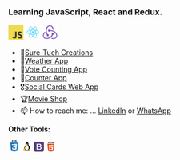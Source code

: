 ### Learning JavaScript, React and Redux.
<code><img height="30" src="https://raw.githubusercontent.com/github/explore/80688e429a7d4ef2fca1e82350fe8e3517d3494d/topics/javascript/javascript.png"></code> 
<code><img height="30" src="https://raw.githubusercontent.com/github/explore/80688e429a7d4ef2fca1e82350fe8e3517d3494d/topics/react/react.png"></code>  <code><img height="30" src="https://raw.githubusercontent.com/github/explore/80688e429a7d4ef2fca1e82350fe8e3517d3494d/topics/redux/redux.png"></code> 

- 🥇[Sure-Tuch Creations](https://github.com/kimanicharles911/suretuch_w_react_js)
- 🥈[Weather App](https://github.com/kimanicharles911/weather_app_w_graphql_api_and_react)
- 🥉[Vote Counting App](https://github.com/kimanicharles911/vote_counting_app_w_redux_react)
- 🏅[Counter App](https://github.com/kimanicharles911/counter_app_w_redux_react)
- 🎖️[Social Cards Web App](https://github.com/kimanicharles911/social_cards_web_app_w_react_and_api)
- 🏆[Movie Shop](https://github.com/kimanicharles911/movie_shop_w_react)
- 📫 How to reach me: ... [LinkedIn](https://www.linkedin.com/in/kimanicharles/) or [WhatsApp](https://wa.link/b4jc6g)

**Other Tools:**  

<code><img height="23" src="https://raw.githubusercontent.com/github/explore/80688e429a7d4ef2fca1e82350fe8e3517d3494d/topics/css/css.png"></code>
<code><img height="20" src="https://raw.githubusercontent.com/github/explore/80688e429a7d4ef2fca1e82350fe8e3517d3494d/topics/linux/linux.png"></code>
<code><img height="20" src="https://raw.githubusercontent.com/github/explore/80688e429a7d4ef2fca1e82350fe8e3517d3494d/topics/bootstrap/bootstrap.png"></code>
<code><img height="20" src="https://raw.githubusercontent.com/github/explore/80688e429a7d4ef2fca1e82350fe8e3517d3494d/topics/html/html.png"></code>

